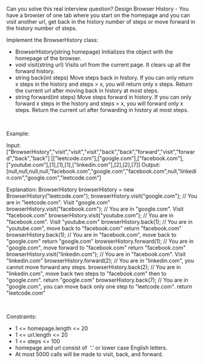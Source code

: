 Can you solve this real interview question? Design Browser History - You have a browser of one tab where you start on the homepage and you can visit another url, get back in the history number of steps or move forward in the history number of steps.

Implement the BrowserHistory class:

 * BrowserHistory(string homepage) Initializes the object with the homepage of the browser.
 * void visit(string url) Visits url from the current page. It clears up all the forward history.
 * string back(int steps) Move steps back in history. If you can only return x steps in the history and steps > x, you will return only x steps. Return the current url after moving back in history at most steps.
 * string forward(int steps) Move steps forward in history. If you can only forward x steps in the history and steps > x, you will forward only x steps. Return the current url after forwarding in history at most steps.

 

Example:


Input:
["BrowserHistory","visit","visit","visit","back","back","forward","visit","forward","back","back"]
[["leetcode.com"],["google.com"],["facebook.com"],["youtube.com"],[1],[1],[1],["linkedin.com"],[2],[2],[7]]
Output:
[null,null,null,null,"facebook.com","google.com","facebook.com",null,"linkedin.com","google.com","leetcode.com"]

Explanation:
BrowserHistory browserHistory = new BrowserHistory("leetcode.com");
browserHistory.visit("google.com");       // You are in "leetcode.com". Visit "google.com"
browserHistory.visit("facebook.com");     // You are in "google.com". Visit "facebook.com"
browserHistory.visit("youtube.com");      // You are in "facebook.com". Visit "youtube.com"
browserHistory.back(1);                   // You are in "youtube.com", move back to "facebook.com" return "facebook.com"
browserHistory.back(1);                   // You are in "facebook.com", move back to "google.com" return "google.com"
browserHistory.forward(1);                // You are in "google.com", move forward to "facebook.com" return "facebook.com"
browserHistory.visit("linkedin.com");     // You are in "facebook.com". Visit "linkedin.com"
browserHistory.forward(2);                // You are in "linkedin.com", you cannot move forward any steps.
browserHistory.back(2);                   // You are in "linkedin.com", move back two steps to "facebook.com" then to "google.com". return "google.com"
browserHistory.back(7);                   // You are in "google.com", you can move back only one step to "leetcode.com". return "leetcode.com"


 

Constraints:

 * 1 <= homepage.length <= 20
 * 1 <= url.length <= 20
 * 1 <= steps <= 100
 * homepage and url consist of  '.' or lower case English letters.
 * At most 5000 calls will be made to visit, back, and forward.